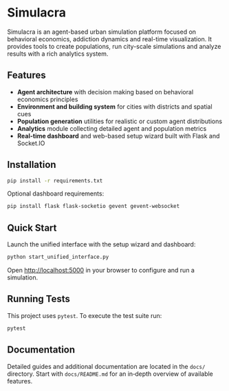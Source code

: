 # Simulacra

Simulacra is an agent-based urban simulation platform focused on behavioral economics, addiction dynamics and real-time visualization. It provides tools to create populations, run city-scale simulations and analyze results with a rich analytics system.

## Features

- **Agent architecture** with decision making based on behavioral economics principles
- **Environment and building system** for cities with districts and spatial cues
- **Population generation** utilities for realistic or custom agent distributions
- **Analytics** module collecting detailed agent and population metrics
- **Real-time dashboard** and web-based setup wizard built with Flask and Socket.IO

## Installation

```bash
pip install -r requirements.txt
```

Optional dashboard requirements:

```bash
pip install flask flask-socketio gevent gevent-websocket
```

## Quick Start

Launch the unified interface with the setup wizard and dashboard:

```bash
python start_unified_interface.py
```

Open <http://localhost:5000> in your browser to configure and run a simulation.

## Running Tests

This project uses `pytest`. To execute the test suite run:

```bash
pytest
```

## Documentation

Detailed guides and additional documentation are located in the `docs/` directory. Start with `docs/README.md` for an in‑depth overview of available features.
